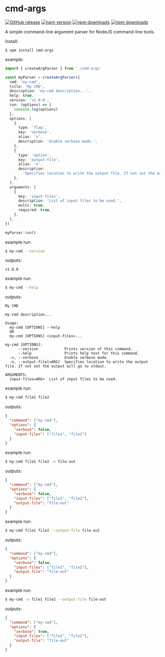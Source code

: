 # cmd-args

[![GitHub release](https://img.shields.io/github/release/Mike96angelo/cmd-args.svg?maxAge=21600)](https://github.com/Mike96Angelo/cmd-args)
[![npm version](https://img.shields.io/npm/v/cmd-args.svg?maxAge=21600)](https://www.npmjs.com/package/cmd-args)
[![npm downloads](https://img.shields.io/npm/dm/cmd-args.svg?maxAge=604800)](https://www.npmjs.com/package/cmd-args)
[![npm downloads](https://img.shields.io/npm/dt/cmd-args.svg?maxAge=604800)](https://www.npmjs.com/package/cmd-args)

A simple command-line argument parser for NodeJS command-line tools.

Install:

```
$ npm install cmd-args
```

example:

```typescript
import { createArgParser } from './cmd-args'

const myParser = createArgParser({
  cmd: 'my-cmd',
  title: 'My CMD',
  description: 'my-cmd description...',
  help: true,
  version: 'v1.0.0',
  run: (options) => {
    console.log(options)
  },
  options: [
    {
      type: 'flag',
      key: 'verbose',
      alias: 'v',
      description: 'Enable verbose mode.',
    },
    {
      type: 'option',
      key: 'output-file',
      alias: 'o',
      description:
        'Specifies location to write the output file. If not set the output will go to stdout.',
    },
  ],
  arguments: [
    {
      key: 'input-files',
      description: 'List of input files to be used.',
      multi: true,
      required: true,
    },
  ],
})

myParser.run()
```

example run:

```bash
$ my-cmd --version
```

outputs:

```
v1.0.0
```

example run:

```bash
$ my-cmd --help
```

outputs:

```
My CMD

my-cmd description...

Usage:
  my-cmd [OPTIONS] --help
  OR
  my-cmd [OPTIONS] <input-files>...

my-cmd [OPTIONS]:
      --version            Prints version of this command.
      --help               Prints help text for this command.
  -v, --verbose            Enable verbose mode.
  -o, --output-file[=ARG]  Specifies location to write the output file. If not set the output will go to stdout.

ARGUMENTS:
  input-files=ARG+  List of input files to be used.

```

example run:

```bash
$ my-cmd file1 file2
```

outputs:

```json
{
  "command": ["my-cmd"],
  "options": {
    "verbose": false,
    "input-files": ["file1", "file2"]
  }
}
```

example run:

```bash
$ my-cmd file1 file2 -o file-out
```

outputs:

```json
{
  "command": ["my-cmd"],
  "options": {
    "verbose": false,
    "input-files": ["file1", "file2"],
    "output-file": "file-out"
  }
}
```

example run:

```bash
$ my-cmd file1 file2 --output-file file-out
```

outputs:

```json
{
  "command": ["my-cmd"],
  "options": {
    "verbose": false,
    "input-files": ["file1", "file2"],
    "output-file": "file-out"
  }
}
```

example run:

```bash
$ my-cmd -v file1 file2 --output-file file-out
```

outputs:

```json
{
  "command": ["my-cmd"],
  "options": {
    "verbose": true,
    "input-files": ["file1", "file2"],
    "output-file": "file-out"
  }
}
```
